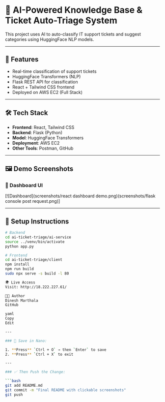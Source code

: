 # 🧠 AI-Powered Knowledge Base & Ticket Auto-Triage System

This project uses AI to auto-classify IT support tickets and suggest categories using HuggingFace NLP models.

---

## 🚀 Features

- Real-time classification of support tickets
- HuggingFace Transformers (NLP)
- Flask REST API for classification
- React + Tailwind CSS frontend
- Deployed on AWS EC2 (Full Stack)

---

## 🛠️ Tech Stack

- **Frontend**: React, Tailwind CSS
- **Backend**: Flask (Python)
- **Model**: HuggingFace Transformers
- **Deployment**: AWS EC2
- **Other Tools**: Postman, GitHub

---

## 🖼️ Demo Screenshots

### 🎯 Dashboard UI
[![Dashboard](screenshots/react dashboard demo.png)(screenshots/flask console post request.png)]

---

## 🔧 Setup Instructions

```bash
# Backend
cd ai-ticket-triage/ai-service
source ../venv/bin/activate
python app.py

# Frontend
cd ai-ticket-triage/client
npm install
npm run build
sudo npx serve -s build -l 80

🌍 Live Access
Visit: http://18.222.227.61/

👨‍💻 Author
Dinesh Marthala
GitHub

yaml
Copy
Edit

---

### 📌 Save in Nano:

1. **Press** `Ctrl + O` → then `Enter` to save  
2. **Press** `Ctrl + X` to exit

---

### ✅ Then Push the Change:

```bash
git add README.md
git commit -m "Final README with clickable screenshots"
git push
